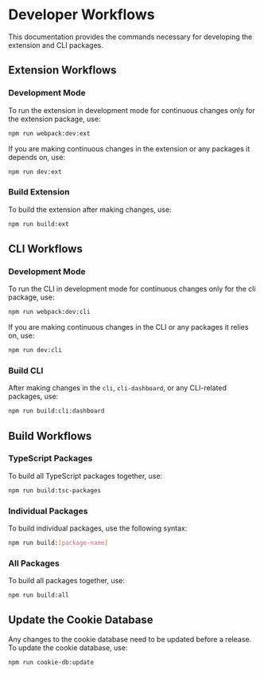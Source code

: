# Developer Workflows

This documentation provides the commands necessary for developing the extension and CLI packages.

## Extension Workflows

### Development Mode

To run the extension in development mode for continuous changes only for the extension package, use:
```bash
npm run webpack:dev:ext
```

If you are making continuous changes in the extension or any packages it depends on, use:
```bash
npm run dev:ext
```

### Build Extension

To build the extension after making changes, use:
```bash
npm run build:ext
```

## CLI Workflows

### Development Mode

To run the CLI in development mode for continuous changes only for the cli package, use:
```bash
npm run webpack:dev:cli
```

If you are making continuous changes in the CLI or any packages it relies on, use:
```bash
npm run dev:cli
```

### Build CLI

After making changes in the `cli`, `cli-dashboard`, or any CLI-related packages, use:
```bash
npm run build:cli:dashboard
```

## Build Workflows

### TypeScript Packages

To build all TypeScript packages together, use:
```bash
npm run build:tsc-packages
```

### Individual Packages

To build individual packages, use the following syntax:
```bash
npm run build:[package-name]
```

### All Packages

To build all packages together, use:
```bash
npm run build:all
```

## Update the Cookie Database

Any changes to the cookie database need to be updated before a release. To update the cookie database, use:
```bash
npm run cookie-db:update
```
